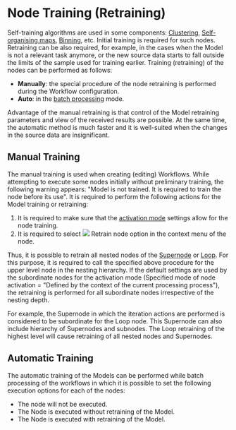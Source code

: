 # Node Training (Retraining)

Self-training algorithms are used in some components: [Clustering](../processors/datamining/clustering.md), [Self-organising maps](../processors/datamining/self-organizing-network.md), [Binning](../processors/preprocessing/quantization.md), etc. Initial training is required for such nodes. Retraining can be also required, for example, in the cases when the Model is not a relevant task anymore, or the new source data starts to fall outside the limits of the sample used for training earlier.
Training (retraining) of the nodes can be performed as follows:

* **Manually**: the special procedure of the node retraining is performed during the Workflow configuration.
* **Auto**: in the [batch processing](./batchlauncher.md) mode.

Advantage of the manual retraining is that control of the Model retraining parameters and view of the received results are possible. At the same time, the automatic method is much faster and it is well-suited when the changes in the source data are insignificant.

## Manual Training

The manual training is used when creating (editing) Workflows. While attempting to execute some nodes initially without preliminary training, the following warning appears: "Model is not trained. It is required to train the node before its use". It is required to perform the following actions for the Model training or retraining:

1. It is required to make sure that the [activation mode](./setting-batch-processing-mode.md) settings allow for the node training.
2. It is required to select ![](../images/icons/toolbar-controls/batch-mode_default.svg) Retrain node option in the context menu of the node.

Thus, it is possible to retrain all nested nodes of the [Supernode](../processors/control/submodel.md) or [Loop](../processors/control/cycle.md). For this purpose, it is required to call the specified above procedure for the upper level node in the nesting hierarchy. If the default settings are used by the subordinate nodes for the activation mode (Specified mode of node activation = "Defined by the context of the current processing process"), the retraining is performed for all subordinate nodes irrespective of the nesting depth.

For example, the Supernode in which the iteration actions are performed is considered to be subordinate for the Loop node. This Supernode can also include hierarchy of Supernodes and subnodes. The Loop retraining of the highest level will cause retraining of all nested nodes and Supernodes.

## Automatic Training

The automatic training of the Models can be performed while batch processing of the workflows in which it is possible to set the following execution options for each of the nodes:

* The node will not be executed.
* The Node is executed without retraining of the Model.
* The Node is executed with retraining of the Model.